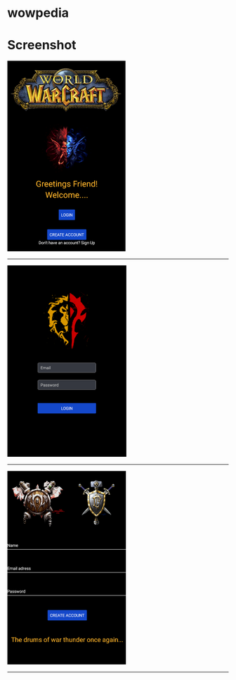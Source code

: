 # wowpedia

# Screenshot

![](pictures/main.png)  

***

![](pictures/login.png)  

***
![](pictures/create_account.png)  

***
